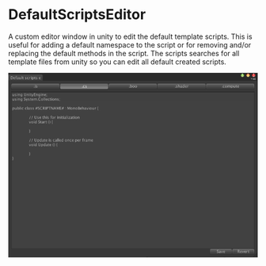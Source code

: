 # DefaultScriptsEditor
A custom editor window in unity to edit the default template scripts. This is useful for adding a default namespace to the script or for removing and/or replacing the default methods in the script. The scripts searches for all template files from unity so you can edit all default created scripts.

![DefaultScriptsEditor](ScreenShot.png)
